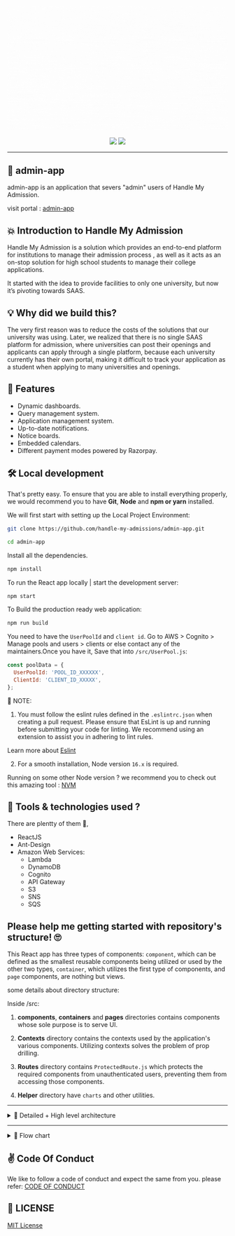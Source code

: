 ![Handle My Admission](https://raw.githubusercontent.com/handle-my-admissions/.github/main/admin-app.gif)

<p align="center">
<img src="https://img.shields.io/github/license/handle-my-admissions/admin-app" />
<img src="https://img.shields.io/badge/Author-Tejas_Ladhani-yellow" />
</p>

<hr/>

## 🎊 admin-app
admin-app is an application that severs "admin" users of Handle My Admission.

visit portal : [admin-app](https://handle-my-admissions-admin.web.app/ap-admin)
## 💥 Introduction to Handle My Admission

Handle My Admission is a solution which provides an end-to-end platform for institutions to manage their admission process , as well as it acts as an on-stop solution for high school students to manage their college applications.

It started with the idea to provide facilities to only one university, but now it’s pivoting towards SAAS.


## 💡 Why did we build this?

The very first reason was to reduce the costs of the solutions that our university was using. Later, we realized that there is no single SAAS platform for admission, where universities can post their openings and applicants can apply through a single platform, because each university currently has their own portal, making it difficult to track your application as a student when applying to many universities and openings.

## 🥁 Features

- Dynamic dashboards.
- Query management system.
- Application management system.
- Up-to-date notifications.
- Notice boards.
- Embedded calendars.
- Different payment modes powered by Razorpay.

## 🛠️ Local development

That's pretty easy. To ensure that you are able to install everything properly, we would recommend you to have <b>Git</b>, <b>Node</b> and <b>npm or yarn</b> installed.

We will first start with setting up the Local Project Environment:

```sh
git clone https://github.com/handle-my-admissions/admin-app.git
```

```sh
cd admin-app
```
Install all the dependencies. 
```sh
npm install
```
To run the React app locally | start the development server:
```
npm start
```
To Build the production ready web application:

```sh
npm run build
```

You need to have the ```UserPoolId``` and ```client id```. Go to AWS > Cognito > Manage pools and users > clients or else contact any of the maintainers.Once you have it, Save that into ```/src/UserPool.js```:

```js
const poolData = {
  UserPoolId: 'POOL_ID_XXXXXX',
  ClientId: 'CLIENT_ID_XXXXX',
};
``` 

📃 NOTE:

1. You must follow the eslint rules defined in the ```.eslintrc.json``` when creating a pull request. Please ensure that EsLint is up and running before submitting your code for linting. We recommend using an extension to assist you in adhering to lint rules.

Learn more about [Eslint](https://eslint.org/)

2. For a smooth installation, Node version ```16.x``` is required.

Running on some other Node version ? we recommend you to check out this amazing tool : [NVM](https://github.com/nvm-sh/nvm)

## 🧰 Tools & technologies used ?
There are plentty of them 🎊,
- ReactJS
- Ant-Design
- Amazon Web Services:
    * Lambda
    * DynamoDB
    * Cognito
    * API Gateway
    * S3
    * SNS
    * SQS

## Please help me getting started with repository's structure! 🙄

This React app has three types of components: ```component```, which can be defined as the smallest reusable components being utilized or used by the other two types, ```container```, which utilizes the first type of components, and ```page``` components, are nothing but views.

some details about directory structure:

Inside /src:
1. **components**, **containers** and **pages** directories contains components whose sole purpose is to serve UI.

2. **Contexts** directory contains the contexts used by the application's various components. Utilizing contexts solves the problem of prop drilling.

3. **Routes** directory contains ```ProtectedRoute.js``` which protects the required components from unauthenticated users, preventing them from accessing those components.

4. **Helper** directory have ```charts``` and other utilities.


<hr />
<details>
  <summary> 📃 Detailed + High level architecture</summary>
    <p align="center">
        <img src="https://user-images.githubusercontent.com/67834407/153741053-0c85a994-dcfe-49a7-83e7-769d89d59b19.png " />
    </p>
    <p align="center">
        <img src="https://user-images.githubusercontent.com/67834407/153741062-9bab87c1-a605-4a8a-80ac-760111d0a11a.png" />
    </p>

</details>

<hr/>

<details>
  <summary> 📃 Flow chart </summary>
    <p align="center">
        <img src="https://user-images.githubusercontent.com/59203865/153623874-c63fd684-c51f-41e7-9e6d-f4a4acaa7345.png" />
    </p>
    <p align="center">
        <img src="https://user-images.githubusercontent.com/59203865/153624641-802bda4f-27b0-4cfe-80fd-ff1cb7f197f6.png" />
    </p>

</details>


## ✌ Code Of Conduct
We like to follow a code of conduct and expect the same from you. please refer: [CODE OF CONDUCT](/Code%20of%20Conduct.md)

## 📜 LICENSE

[MIT License](/LICENSE.txt)
